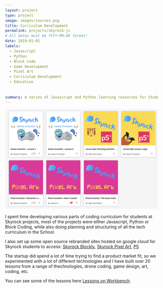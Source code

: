 ```yaml
---
layout: project
type: project
image: images/courses.png
title: Curriculum Development
permalink: projects/skyrock-js
# All dates must be YYYY-MM-DD format!
date: 2019-01-01
labels:
  - Javascript
  - Python
  - Block Code
  - Game Development
  - Pixel Art
  - Curriculum Development 
  - Education


summary: A series of Javascript and Python learning resources for Students at Skyrock.
---
```



<img class="ui image" src="../images/courses.png">

I spent time developing various parts of coding curriculum for students at Skyrock projects, most of the projects were either Javascript, Python or Block Coding, while also doing planning and structuring of all the tech curriculum in the School.

I also set up some open source rebranded sites hosted on google cloud for Skyrock students to access: [Skyrock Blockly](https://blockly.skyrockprojects.com/), [Skyrock Pixel Art](https://pixel.skyrockprojects.com/), [P5](https://skyrockjs.herokuapp.com/)

The startup did spend a lot of time trying to find a product market fit, so we experimented with a lot of different technologies and I have built over 20 lessons from a range of thechnologies, drone coding, game design, art, coding, etc. 

You can see some of the lessons here [Lessons on Workbench](https://edu.workbencheducation.com/partners/skyrockprojects).


